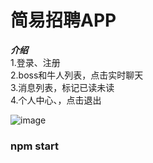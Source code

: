 # 简易招聘APP

***介绍***    
1.登录、注册   
2.boss和牛人列表，点击实时聊天   
3.消息列表，标记已读未读    
4.个人中心、，点击退出

![image](https://github.com/sktm4a1/imooc-react-app/raw/master/src/component/img/view.PNG])

### npm start
